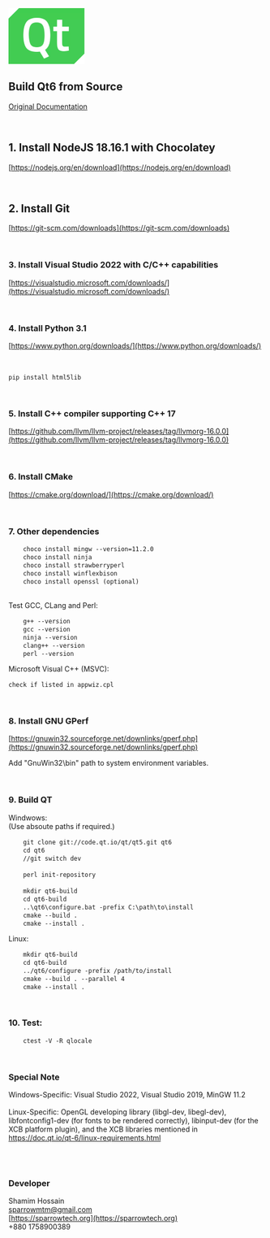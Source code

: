 ![Build Qt6](/qt.png)

## Build Qt6 from Source

[Original Documentation](https://wiki.qt.io/Building_Qt_6_from_Git)

<br>

## 1. Install NodeJS 18.16.1 with Chocolatey

[https://nodejs.org/en/download](https://nodejs.org/en/download)
	

<br>

## 2. Install Git

[https://git-scm.com/downloads](https://git-scm.com/downloads)

<br>


### 3. Install Visual Studio 2022 with C/C++ capabilities


[https://visualstudio.microsoft.com/downloads/](https://visualstudio.microsoft.com/downloads/)

<br>

### 4. Install Python 3.1

[https://www.python.org/downloads/](https://www.python.org/downloads/)

<br>

```
pip install html5lib
```

<br>

### 5. Install C++ compiler supporting C++ 17

[https://github.com/llvm/llvm-project/releases/tag/llvmorg-16.0.0](https://github.com/llvm/llvm-project/releases/tag/llvmorg-16.0.0)

<br>

### 6. Install CMake

[https://cmake.org/download/](https://cmake.org/download/)

<br>

### 7. Other dependencies
	
```
	choco install mingw --version=11.2.0
	choco install ninja
	choco install strawberryperl
	choco install winflexbison
	choco install openssl (optional)
```

<br>

<div>Test GCC, CLang and Perl:</div>

```
	g++ --version	
	gcc --version
	ninja --version
	clang++ --version
	perl --version
```

<div>Microsoft Visual C++ (MSVC):</div>

	check if listed in appwiz.cpl

<br>


### 8. Install GNU GPerf

[https://gnuwin32.sourceforge.net/downlinks/gperf.php](https://gnuwin32.sourceforge.net/downlinks/gperf.php)

Add "GnuWin32\bin" path to system environment variables.

<br>

### 9. Build QT

Windwows:<br>
(Use absoute paths if required.)

```
	git clone git://code.qt.io/qt/qt5.git qt6
	cd qt6
	//git switch dev

	perl init-repository

	mkdir qt6-build
	cd qt6-build
	..\qt6\configure.bat -prefix C:\path\to\install
	cmake --build .
	cmake --install .

```

Linux:

```
	mkdir qt6-build
	cd qt6-build
	../qt6/configure -prefix /path/to/install
	cmake --build . --parallel 4
	cmake --install .
```

<br>

### 10. Test:
	
```
	ctest -V -R qlocale
```

<br>

### Special Note

Windows-Specific: Visual Studio 2022, Visual Studio 2019, MinGW 11.2
<br><br>
Linux-Specific: OpenGL developing library (libgl-dev, libegl-dev), libfontconfig1-dev (for fonts to be rendered correctly), libinput-dev (for the XCB platform plugin), and the XCB libraries mentioned in https://doc.qt.io/qt-6/linux-requirements.html


<br><br>

### Developer

Shamim Hossain<br>
sparrowmtm@gmail.com<br>
[https://sparrowtech.org](https://sparrowtech.org)<br>
+880 1758900389